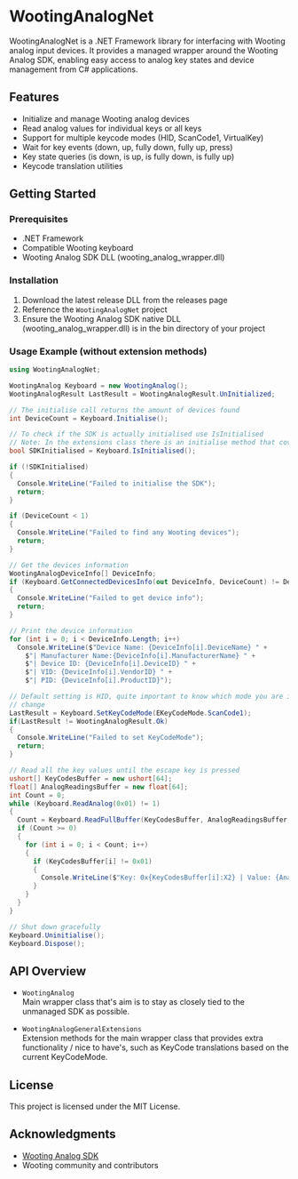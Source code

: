 # WootingAnalogNet

WootingAnalogNet is a .NET Framework library for interfacing with Wooting analog input devices. It provides a managed wrapper around the Wooting Analog SDK, enabling easy access to analog key states and device management from C# applications.

## Features

- Initialize and manage Wooting analog devices
- Read analog values for individual keys or all keys
- Support for multiple keycode modes (HID, ScanCode1, VirtualKey)
- Wait for key events (down, up, fully down, fully up, press)
- Key state queries (is down, is up, is fully down, is fully up)
- Keycode translation utilities

## Getting Started

### Prerequisites

- .NET Framework
- Compatible Wooting keyboard
- Wooting Analog SDK DLL (wooting_analog_wrapper.dll)

### Installation

1. Download the latest release DLL from the releases page
2. Reference the `WootingAnalogNet` project
3. Ensure the Wooting Analog SDK native DLL (wooting_analog_wrapper.dll) is in the bin directory of your project

### Usage Example (without extension methods)
```csharp
using WootingAnalogNet;

WootingAnalog Keyboard = new WootingAnalog();
WootingAnalogResult LastResult = WootingAnalogResult.UnInitialized;

// The initialise call returns the amount of devices found
int DeviceCount = Keyboard.Initialise();

// To check if the SDK is actually initialised use IsInitialised
// Note: In the extensions class there is an initialise method that covers both these methods
bool SDKInitialised = Keyboard.IsInitialised();

if (!SDKInitialised)
{
  Console.WriteLine("Failed to initialise the SDK");
  return;
}

if (DeviceCount < 1)
{
  Console.WriteLine("Failed to find any Wooting devices");
  return;
}

// Get the devices information
WootingAnalogDeviceInfo[] DeviceInfo;
if (Keyboard.GetConnectedDevicesInfo(out DeviceInfo, DeviceCount) != DeviceCount)
{
  Console.WriteLine("Failed to get device info");
  return;
}

// Print the device information
for (int i = 0; i < DeviceInfo.Length; i++)
  Console.WriteLine($"Device Name: {DeviceInfo[i].DeviceName} " +
    $"| Manufacturer Name:{DeviceInfo[i].ManufacturerName} " +
    $"| Device ID: {DeviceInfo[i].DeviceID} " +
    $"| VID: {DeviceInfo[i].VendorID} " +
    $"| PID: {DeviceInfo[i].ProductID}");

// Default setting is HID, quite important to know which mode you are in as the KeyCodes will
// change
LastResult = Keyboard.SetKeyCodeMode(EKeyCodeMode.ScanCode1);
if(LastResult != WootingAnalogResult.Ok)
{
  Console.WriteLine("Failed to set KeyCodeMode");
  return;
}

// Read all the key values until the escape key is pressed
ushort[] KeyCodesBuffer = new ushort[64];
float[] AnalogReadingsBuffer = new float[64];
int Count = 0;
while (Keyboard.ReadAnalog(0x01) != 1)
{
  Count = Keyboard.ReadFullBuffer(KeyCodesBuffer, AnalogReadingsBuffer, 64);
  if (Count >= 0)
  {
    for (int i = 0; i < Count; i++)
    {
      if (KeyCodesBuffer[i] != 0x01)
      {
        Console.WriteLine($"Key: 0x{KeyCodesBuffer[i]:X2} | Value: {AnalogReadingsBuffer[i]}");
      }
    }
  }
}

// Shut down gracefully
Keyboard.Uninitialise();
Keyboard.Dispose();
```

## API Overview

- `WootingAnalog`  
  Main wrapper class that's aim is to stay as closely tied to the unmanaged SDK as possible.

- `WootingAnalogGeneralExtensions`  
  Extension methods for the main wrapper class that provides extra functionality / nice to have's, such as KeyCode translations based on the current KeyCodeMode.

## License

This project is licensed under the MIT License.

## Acknowledgments

- [Wooting Analog SDK](https://github.com/WootingKb/wooting-analog-sdk)
- Wooting community and contributors
